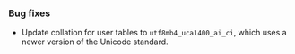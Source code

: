 ### Bug fixes

- Update collation for user tables to `utf8mb4_uca1400_ai_ci`, which uses a newer version of the Unicode standard.
